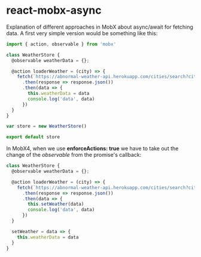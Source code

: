 # react-mobx-async
Explanation of different approaches in MobX about async/await for fetching data. A first very simple version would be something like this:

```javascript
import { action, observable } from 'mobx'

class WeatherStore {
  @observable weatherData = {};

  @action loaderWeather = (city) => {
    fetch(`https://abnormal-weather-api.herokuapp.com/cities/search?city=${city}`)
      .then(response => response.json())
      .then(data => {
        this.weatherData = data
        console.log('data', data)
      })
  }
}

var store = new WeatherStore()

export default store
```
In MobX4, when we use __enforceActions: true__ we have to take out the change of
the _observable_ from the promise's callback:

```javascript
class WeatherStore {
  @observable weatherData = {};

  @action loaderWeather = (city) => {
    fetch(`https://abnormal-weather-api.herokuapp.com/cities/search?city=${city}`)
      .then(response => response.json())
      .then(data => {
        this.setWeather(data)
        console.log('data', data)
      })
  }

  setWeather = data => {
    this.weatherData = data
  }
}
```
